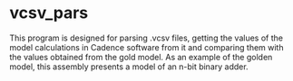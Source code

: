 # vcsv_pars
This program is designed for parsing .vcsv files, getting the values of the model calculations in Cadence software from it and comparing them with the values obtained from the gold model. As an example of the golden model, this assembly presents a model of an n-bit binary adder.
